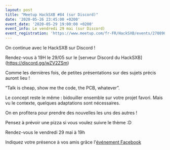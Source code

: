 ```yaml
---
layout: post
title: "Meetup HackSXB #84 (sur Discord)"
date: '2020-05-26 23:45:00 +0200'
event_date: '2020-05-29 19:00:00 +0200'
event_info: Le vendredi 29 mai (sur Discord)
event_registration: 'https://www.meetup.com/fr-FR/HackSXB/events/270890774/'
---
```


On continue avec le HackSXB sur Discord !

Rendez-vous à 19H le 29/05 sur le [serveur Discord du HackSXB] (https://discord.gg/wZV2ZSm)

Comme les dernières fois, de petites présentations sur des sujets précis auront lieu !

“Talk is cheap, show me the code, the PCB, whatever”.

Le concept reste le même : bidouiller ensemble sur votre projet favori. Mais vu le contexte, quelques adaptations sont nécessaires.

On en profitera pour prendre des nouvelles les uns des autres !

Pensez à prévoir une pizza si vous voulez suivre le thème :D

Rendez-vous le vendredi 29 mai à 19h

Indiquez votre présence à vos amis grâce l'[événement Facebook](https://www.facebook.com/events/665072640890641/)
